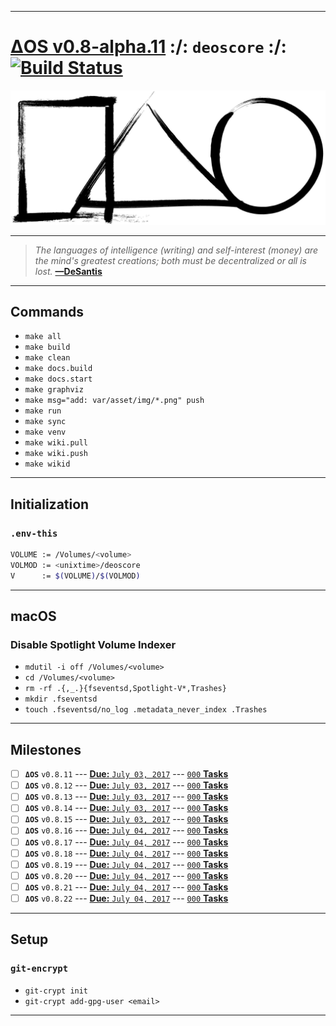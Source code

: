 [this:author:email]: # (atd@bitcoin.sh )
[this:author:name ]: # (Andrew DeSantis)

---

# [ΔOS v0.8-alpha.11][000] :/: `deoscore` :/: [![Build Status][001]][002]

[![self-header.jpg][003]](https://github.com/libdeos/deos-graphviz/wiki)

---

> *The languages of intelligence (writing) and self-interest (money) are the*
> *mind's greatest creations; both must be decentralized or all is lost.*
> **[—DeSantis][004]**

---

## Commands

* `make all`
* `make build`
* `make clean`
* `make docs.build`
* `make docs.start`
* `make graphviz`
* `make msg="add: var/asset/img/*.png" push`
* `make run`
* `make sync`
* `make venv`
* `make wiki.pull`
* `make wiki.push`
* `make wikid`

---

## Initialization

### `.env-this`

```bash
VOLUME := /Volumes/<volume>
VOLMOD := <unixtime>/deoscore
V      := $(VOLUME)/$(VOLMOD)

```

---

## macOS

### Disable Spotlight Volume Indexer

* `mdutil -i off /Volumes/<volume>`
* `cd /Volumes/<volume>`
* `rm -rf .{,_.}{fseventsd,Spotlight-V*,Trashes}`
* `mkdir .fseventsd`
* `touch .fseventsd/no_log .metadata_never_index .Trashes`

---

## Milestones

[comment]: # (<a href="https://deoscore.metaptr.com"><img src="https://github.com/zerotier/ZeroTierOne/raw/master/artwork/AppIcon_87x87.png" align="right" hspace="20" vspace="6"></a>)
* [ ] **`ΔOS`** `v0.8.11` --- [**Due:** `July 03, 2017`](#) --- [`000` **Tasks**](#)
* [ ] **`ΔOS`** `v0.8.12` --- [**Due:** `July 03, 2017`](#) --- [`000` **Tasks**](#)
* [ ] **`ΔOS`** `v0.8.13` --- [**Due:** `July 03, 2017`](#) --- [`000` **Tasks**](#)
* [ ] **`ΔOS`** `v0.8.14` --- [**Due:** `July 03, 2017`](#) --- [`000` **Tasks**](#)
* [ ] **`ΔOS`** `v0.8.15` --- [**Due:** `July 03, 2017`](#) --- [`000` **Tasks**](#)
* [ ] **`ΔOS`** `v0.8.16` --- [**Due:** `July 04, 2017`](#) --- [`000` **Tasks**](#)
* [ ] **`ΔOS`** `v0.8.17` --- [**Due:** `July 04, 2017`](#) --- [`000` **Tasks**](#)
* [ ] **`ΔOS`** `v0.8.18` --- [**Due:** `July 04, 2017`](#) --- [`000` **Tasks**](#)
* [ ] **`ΔOS`** `v0.8.19` --- [**Due:** `July 04, 2017`](#) --- [`000` **Tasks**](#)
* [ ] **`ΔOS`** `v0.8.20` --- [**Due:** `July 04, 2017`](#) --- [`000` **Tasks**](#)
* [ ] **`ΔOS`** `v0.8.21` --- [**Due:** `July 04, 2017`](#) --- [`000` **Tasks**](#)
* [ ] **`ΔOS`** `v0.8.22` --- [**Due:** `July 04, 2017`](#) --- [`000` **Tasks**](#)

---

## Setup

### `git-encrypt`

* `git-crypt init`
* `git-crypt add-gpg-user <email>`

---

[000]: https://libdeos.github.io/deos-graphviz/
[001]: https://travis-ci.org/libdeos/deos-graphviz.svg?branch=master
[002]: https://travis-ci.org/libdeos/deos-graphviz
[003]: var/assets/github/self-header-1499073266.png
[004]: https://twitter.com/desantis/status/795023340704595968
